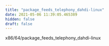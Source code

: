 ```yaml
---
title: "package_feeds_telephony_dahdi-linux"
date: 2021-05-06 11:39:05.465389
hidden: false
draft: false
---
```


x86/64/package_feeds_telephony_dahdi-linux

